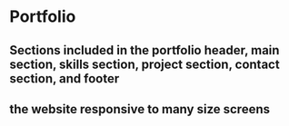 # Portfolio

## Sections included in the portfolio header, main section, skills section, project section, contact section, and footer

## the website responsive to many size screens

